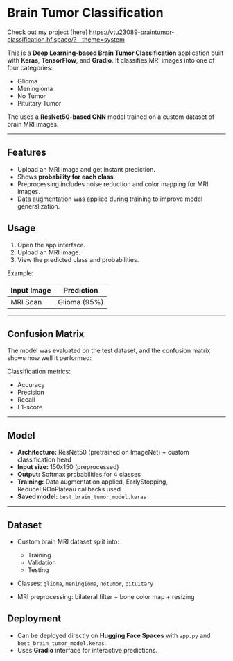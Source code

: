 
# Brain Tumor Classification

Check out my project [here] https://vtu23089-braintumor-classification.hf.space/?__theme=system



This is a **Deep Learning-based Brain Tumor Classification** application built with **Keras**, **TensorFlow**, and **Gradio**. It classifies MRI images into one of four categories:

- Glioma
- Meningioma
- No Tumor
- Pituitary Tumor

The  uses a **ResNet50-based CNN** model trained on a custom dataset of brain MRI images.

---

## Features

- Upload an MRI image and get instant prediction.
- Shows **probability for each class**.
- Preprocessing includes noise reduction and color mapping for MRI images.
- Data augmentation was applied during training to improve model generalization.



## Usage

1. Open the app interface.
2. Upload an MRI image.
3. View the predicted class and probabilities.

Example:

| Input Image | Prediction   |
| ----------- | ------------ |
| MRI Scan    | Glioma (95%) |

---

## Confusion Matrix

The model was evaluated on the test dataset, and the confusion matrix shows how well it performed:



Classification metrics:

* Accuracy
* Precision
* Recall
* F1-score

---

## Model

* **Architecture:** ResNet50 (pretrained on ImageNet) + custom classification head
* **Input size:** 150x150 (preprocessed)
* **Output:** Softmax probabilities for 4 classes
* **Training:** Data augmentation applied, EarlyStopping, ReduceLROnPlateau callbacks used
* **Saved model:** `best_brain_tumor_model.keras`

---

## Dataset

* Custom brain MRI dataset split into:

  * Training
  * Validation
  * Testing
* Classes: `glioma`, `meningioma`, `notumor`, `pituitary`
* MRI preprocessing: bilateral filter + bone color map + resizing

## Deployment

* Can be deployed directly on **Hugging Face Spaces** with `app.py` and `best_brain_tumor_model.keras`.
* Uses **Gradio** interface for interactive predictions.

